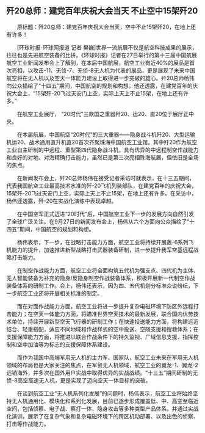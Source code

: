 ## 歼20总师：建党百年庆祝大会当天 不止空中15架歼20
　　原标题：歼20总师：建党百年庆祝大会当天，空中不止15架歼20，在地上还有许多！

　　[环球时报-环球网报道 记者 樊巍]世界一流航展不仅是航空科技成果的展示，往往也是先进航空装备的比拼。《环球时报》记者在27日举行的第十三届中国航展航空工业新闻发布会上了解到，在本届中国航展，航空工业有近40%的展品是首次亮相，以攻击-11、无侦-7、无侦-8无人机为代表的展品，更是展现了未来中国航空将在无人机以及空天一体能力建设上取得进一步突破的雄心。歼20总师杨伟向公众描绘了“十四五”期间，中国航空的规划和构想，他还透露，在建党百年的庆祝大会上，“15架歼-20飞过天安门上空，实际上天上不止15架，在地上还有许多。”

　　在航空工业展厅， “20时代”三款国之重器歼20、运20、直20位于展厅正中央。

　　在本届航展，中国航空“20时代”的三大重器——隐身战斗机歼20、大型运输机运20、战术通用直升机直20首次齐聚珠海中国航空工业馆。其中歼20作为航空工业自主研制的中远程、重型第四代隐身战斗机，具有优异的中远程制空作战能力和良好的对地、对海精确打击能力，虽然已是第三次亮相珠海航展，但依旧是全场的焦点。

　　在新闻发布会上，歼20总师杨伟在接受记者采访时就表示，在十三五期间，代表我国航空工业最高技术水准的歼-20飞机列装部队，在建党百年的庆祝大会，15架歼-20飞过天安门上空，实际上天上不止15架，在地上还有许多。在采访中，杨伟还透露，歼-20在实战化演练中表现卓越。

　　在中国空军正式迈进“20时代”后，中国航空工业下一步的发展方向自然引发了全球广泛关注。在9月27日的新闻发布会上，杨伟从六个方面向公众描绘了“十四五”期间，中国航空的规划和构想。

　　杨伟表示，下一步，在战略打击能力方面，航空工业将持续开展轰-6系列飞机能力的提升，加速推进新型战略打击武器装备研制，进一步提升我军空基远程战略打击能力。

　　在制空作战能力方面，航空工业将全面构筑五代机为强支点、四代机为主体、无人智能装备为补充的隐身/反隐身制空作战装备体系，积极开展新一代制空作战装备体系的研制工作。会上，杨伟还表示，因为四、五代机划分标准众说纷纭，下一步航空工业还将开展相关标准的制定。

　　而在对面作战能力方面，航空工业将进一步提升复杂电磁环境下防区外远程打击能力；在空天一体能力方面，将瞄准世界空天技术的最新发展，联合国内优势技术单位，持续开展新型空天飞行器的研制工作；在快速投送能力方面，将构建远近结合、轻重搭配，适应不同地域和作战样式的空中投送、空降支援和搜救体系；在支援保障能力方面，将推进以联合作战条件下的持久监视、广域信息支援、指挥控制和空中加油等为标志的支援保障体系建设。

　　而作为我国中高端军用无人机的主力军、国家队，航空工业未来在军用无人机领域的布局也是大家关注的焦点，在军贸无人机领域，航空工业的翼龙-1、翼龙-2远销海外，并多次在国外用户实战中取得优异的实战战绩。“十三五”期间研制的无侦-8高空高速无人机，更是实现了迈向空天一体目标的突破。

　　在谈到航空工业“无人机系列化发展”的问题时，杨伟表示，航空工业将始终坚持无人机通用化、模块化和系列化发展，目前已逐步形成覆盖低、中、高空至临近空间，包括侦察、电子战、察打一体、隐身攻击等多种类型产品体系。并通过实战化演训，展示了在复杂气象和复杂电磁环境下的跨区机动部署、以及出色的侦察、打击等作战能力。

